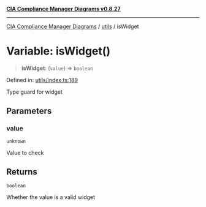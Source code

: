 [**CIA Compliance Manager Diagrams v0.8.27**](../../README.md)

***

[CIA Compliance Manager Diagrams](../../modules.md) / [utils](../README.md) / isWidget

# Variable: isWidget()

> **isWidget**: (`value`) => `boolean`

Defined in: [utils/index.ts:189](https://github.com/Hack23/cia-compliance-manager/blob/26bb73ca86d23be8656cdd29d12202323a449310/src/utils/index.ts#L189)

Type guard for widget

## Parameters

### value

`unknown`

Value to check

## Returns

`boolean`

Whether the value is a valid widget
